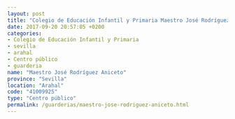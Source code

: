 ```yaml
---
layout: post
title: "Colegio de Educación Infantil y Primaria Maestro José Rodríguez Aniceto"
date: 2017-09-20 20:57:05 +0200
categories:
- Colegio de Educación Infantil y Primaria
- sevilla
- arahal
- Centro público
- guarderia
name: "Maestro José Rodríguez Aniceto"
province: "Sevilla"
location: "Arahal"
code: "41009925"
type: "Centro público"
permalink: /guarderias/maestro-jose-rodriguez-aniceto.html
---
```

